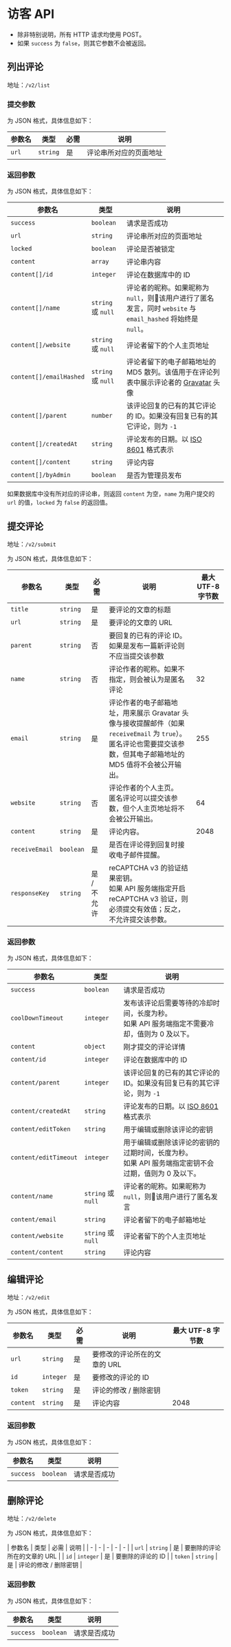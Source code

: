 # 访客 API

* 除非特别说明，所有 HTTP 请求均使用 POST。
* 如果 `success` 为 `false`，则其它参数不会被返回。

## 列出评论

地址：`/v2/list`

### 提交参数

为 JSON 格式，具体信息如下：

| 参数名 | 类型 | 必需 | 说明 |
| - | - | - | - |
| `url` | `string` | 是 | 评论串所对应的页面地址 |

### 返回参数

为 JSON 格式，具体信息如下：

| 参数名 | 类型 | 说明 |
| - | - | - |
| `success` | `boolean` | 请求是否成功 |
| `url` | `string` | 评论串所对应的页面地址 |
| `locked` | `boolean` | 评论是否被锁定 |
| `content` | `array` | 评论串内容 |
| `content[]/id` | `integer` | 评论在数据库中的 ID |
| `content[]/name` | `string` 或 `null` | 评论者的昵称。如果昵称为 `null`，则该用户进行了匿名发言，同时 `website` 与 `email_hashed` 将始终是 `null`。 |
| `content[]/website` | `string` 或 `null` | 评论者留下的个人主页地址 |
| `content[]/emailHashed` | `string` 或 `null` | 评论者留下的电子邮箱地址的 MD5 散列。该值用于在评论列表中展示评论者的 [Gravatar](https://gravatar.com/) 头像 |
| `content[]/parent` | `number` | 该评论回复的已有的其它评论的 ID。如果没有回复已有的其它评论，则为 `-1` |
| `content[]/createdAt` | `string` | 评论发布的日期。以 [ISO 8601](https://en.wikipedia.org/wiki/ISO_8601) 格式表示 |
| `content[]/content` | `string` | 评论内容 |
| `content[]/byAdmin` | `boolean` | 是否为管理员发布 |

如果数据库中没有所对应的评论串，则返回 `content` 为空，`name` 为用户提交的 `url` 的值，`locked` 为 `false` 的返回值。

## 提交评论

地址：`/v2/submit`

为 JSON 格式，具体信息如下：

| 参数名 | 类型 | 必需 | 说明 | 最大 UTF-8 字节数 |
| - | - | - | - | - |
| `title` | `string` | 是 | 要评论的文章的标题 | |
| `url` | `string` | 是 | 要评论的文章的 URL | |
| `parent` | `string` | 否 | 要回复的已有的评论 ID。如果是发布一篇新评论则不应当提交该参数 | |
| `name` | `string` | 否 | 评论作者的昵称。如果不指定，则会被认为是匿名评论 | 32 |
| `email` | `string` | 是 | 评论作者的电子邮箱地址，用来展示 Gravatar 头像与接收提醒邮件（如果 `receiveEmail` 为 `true`）。<br>匿名评论也需要提交该参数，但其电子邮箱地址的 MD5 值将不会被公开输出。 | 255 |
| `website` | `string` | 否 | 评论作者的个人主页。<br>匿名评论可以提交该参数，但个人主页地址将不会被公开输出。 | 64 |
| `content` | `string` | 是 | 评论内容。 | 2048 |
| `receiveEmail` | `boolean` | 是 | 是否在评论得到回复时接收电子邮件提醒。 | |
| `responseKey` | `string` | 是 / 不允许 | reCAPTCHA v3 的验证结果密钥。<br>如果 API 服务端指定开启 reCAPTCHA v3 验证，则必须提交有效值；反之，不允许提交该参数。 | |

### 返回参数

为 JSON 格式，具体信息如下：

| 参数名 | 类型 | 说明 |
| - | - | - |
| `success` |  `boolean` | 请求是否成功 |
| `coolDownTimeout` |  `integer` | 发布该评论后需要等待的冷却时间，长度为秒。<br>如果 API 服务端指定不需要冷却，值则为 0 及以下。 |
| `content` |  `object` | 刚才提交的评论详情 |
| `content/id` |  `integer` | 评论在数据库中的 ID |
| `content/parent` |  `integer` | 该评论回复的已有的其它评论的 ID。如果没有回复已有的其它评论，则为 `-1` |
| `content/createdAt` |  `string` | 评论发布的日期。以 [ISO 8601](https://en.wikipedia.org/wiki/ISO_8601) 格式表示 |
| `content/editToken` |  `string` | 用于编辑或删除该评论的密钥 |
| `content/editTimeout` |  `integer` | 用于编辑或删除该评论的密钥的过期时间，长度为秒。<br>如果 API 服务端指定密钥不会过期，值则为 0 及以下。 |
| `content/name` |  `string` 或 `null` | 评论者的昵称。如果昵称为 `null`，则该用户进行了匿名发言 |
| `content/email` |  `string` | 评论者留下的电子邮箱地址 |
| `content/website` |  `string` 或 `null` | 评论者留下的个人主页地址 |
| `content/content` |  `string` | 评论内容 |

## 编辑评论

地址：`/v2/edit`

为 JSON 格式，具体信息如下：

| 参数名 | 类型 | 必需 | 说明 | 最大 UTF-8 字节数 |
| - | - | - | - | - |
| `url` | `string` | 是 | 要修改的评论所在的文章的 URL | |
| `id` | `integer` | 是 | 要修改的评论的 ID | |
| `token` | `string` | 是 | 评论的修改 / 删除密钥 | |
| `content` | `string` | 是 | 评论内容 | 2048 |

### 返回参数

为 JSON 格式，具体信息如下：

| 参数名 | 类型 | 说明 |
| - | - | - |
| `success` |  `boolean` | 请求是否成功 |

## 删除评论

地址：`/v2/delete`

为 JSON 格式，具体信息如下：

| 参数名 | 类型 | 必需 | 说明 |
| - | - | - | - | - |
| `url` | `string` | 是 | 要删除的评论所在的文章的 URL |
| `id` | `integer` | 是 | 要删除的评论的 ID |
| `token` | `string` | 是 | 评论的修改 / 删除密钥 |

### 返回参数

为 JSON 格式，具体信息如下：

| 参数名 | 类型 | 说明 |
| - | - | - |
| `success` |  `boolean` | 请求是否成功 |
